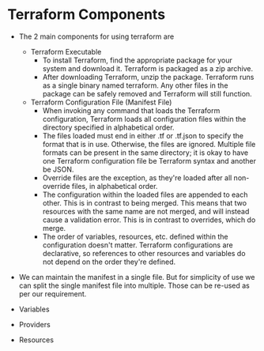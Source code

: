 # Terraform Components

- The 2 main components for using terraform are 
	- Terraform Executable
		- To install Terraform, find the appropriate package for your system and download it. Terraform is packaged as a zip archive.
		- After downloading Terraform, unzip the package. Terraform runs as a single binary named terraform. Any other files in the package can be safely removed and Terraform will still function.
	- Terraform Configuration File (Manifest File)
		- When invoking any command that loads the Terraform configuration, Terraform loads all configuration files within the directory specified in alphabetical order.
		- The files loaded must end in either .tf or .tf.json to specify the format that is in use. Otherwise, the files are ignored. Multiple file formats can be present in the same directory; it is okay to have one Terraform configuration file be Terraform syntax and another be JSON.
		- Override files are the exception, as they're loaded after all non-override files, in alphabetical order.
		- The configuration within the loaded files are appended to each other. This is in contrast to being merged. This means that two resources with the same name are not merged, and will instead cause a validation error. This is in contrast to overrides, which do merge.
		- The order of variables, resources, etc. defined within the configuration doesn't matter. Terraform configurations are declarative, so references to other resources and variables do not depend on the order they're defined.


- We can maintain the manifest in a single file. But for simplicity of use we can split the single manifest file into multiple. Those can be re-used as per our requirement.

- Variables
- Providers
- Resources